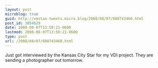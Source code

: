 ```yaml
---
layout: post
microblog: true
guid: http://vmstan-tweets.micro.blog/2008/08/07/880743460.html
post_id: 3054629
date: 2008-08-07T13:50:21-0600
lastmod: 2008-08-07T13:50:21-0600
type: post
url: /2008/08/07/880743460.html
---
```

Just got interviewed by the Kansas City Star for my VDI project. They are sending a photographer out tomorrow.
